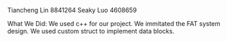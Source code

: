 Tiancheng Lin   8841264
Seaky Luo       4608659

What We Did:
We used c++ for our project.
We immitated the FAT system design.
We used custom struct to implement data blocks.